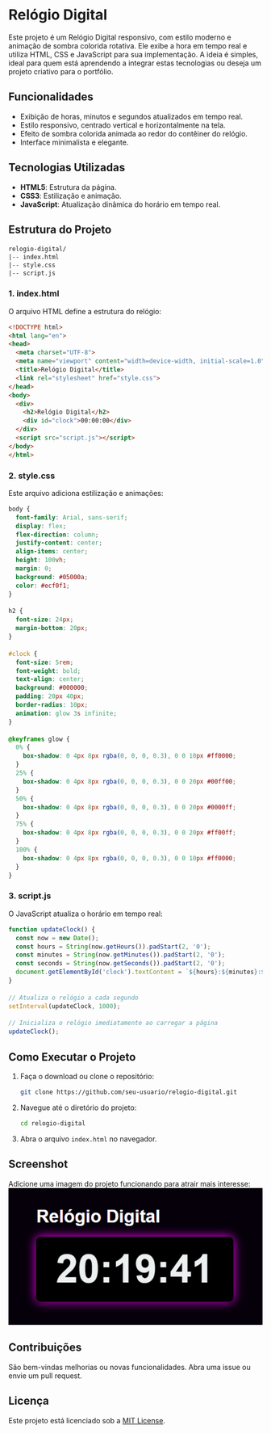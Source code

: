 # Relógio Digital

Este projeto é um Relógio Digital responsivo, com estilo moderno e animação de sombra colorida rotativa. Ele exibe a hora em tempo real e utiliza HTML, CSS e JavaScript para sua implementação. A ideia é simples, ideal para quem está aprendendo a integrar estas tecnologias ou deseja um projeto criativo para o portfólio.

## Funcionalidades
- Exibição de horas, minutos e segundos atualizados em tempo real.
- Estilo responsivo, centrado vertical e horizontalmente na tela.
- Efeito de sombra colorida animada ao redor do contêiner do relógio.
- Interface minimalista e elegante.

## Tecnologias Utilizadas
- **HTML5**: Estrutura da página.
- **CSS3**: Estilização e animação.
- **JavaScript**: Atualização dinâmica do horário em tempo real.

## Estrutura do Projeto
```
relogio-digital/
|-- index.html
|-- style.css
|-- script.js
```

### 1. index.html
O arquivo HTML define a estrutura do relógio:
```html
<!DOCTYPE html>
<html lang="en">
<head>
  <meta charset="UTF-8">
  <meta name="viewport" content="width=device-width, initial-scale=1.0">
  <title>Relógio Digital</title>
  <link rel="stylesheet" href="style.css">
</head>
<body>
  <div>
    <h2>Relógio Digital</h2>
    <div id="clock">00:00:00</div>
  </div>
  <script src="script.js"></script>
</body>
</html>
```

### 2. style.css
Este arquivo adiciona estilização e animações:
```css
body {
  font-family: Arial, sans-serif;
  display: flex;
  flex-direction: column;
  justify-content: center;
  align-items: center;
  height: 100vh;
  margin: 0;
  background: #05000a;
  color: #ecf0f1;
}

h2 {
  font-size: 24px;
  margin-bottom: 20px;
}

#clock {
  font-size: 5rem;
  font-weight: bold;
  text-align: center;
  background: #000000;
  padding: 20px 40px;
  border-radius: 10px;
  animation: glow 3s infinite;
}

@keyframes glow {
  0% {
    box-shadow: 0 4px 8px rgba(0, 0, 0, 0.3), 0 0 10px #ff0000;
  }
  25% {
    box-shadow: 0 4px 8px rgba(0, 0, 0, 0.3), 0 0 20px #00ff00;
  }
  50% {
    box-shadow: 0 4px 8px rgba(0, 0, 0, 0.3), 0 0 20px #0000ff;
  }
  75% {
    box-shadow: 0 4px 8px rgba(0, 0, 0, 0.3), 0 0 20px #ff00ff;
  }
  100% {
    box-shadow: 0 4px 8px rgba(0, 0, 0, 0.3), 0 0 10px #ff0000;
  }
}
```

### 3. script.js
O JavaScript atualiza o horário em tempo real:
```javascript
function updateClock() {
  const now = new Date();
  const hours = String(now.getHours()).padStart(2, '0');
  const minutes = String(now.getMinutes()).padStart(2, '0');
  const seconds = String(now.getSeconds()).padStart(2, '0');
  document.getElementById('clock').textContent = `${hours}:${minutes}:${seconds}`;
}

// Atualiza o relógio a cada segundo
setInterval(updateClock, 1000);

// Inicializa o relógio imediatamente ao carregar a página
updateClock();
```

## Como Executar o Projeto
1. Faça o download ou clone o repositório:
   ```bash
   git clone https://github.com/seu-usuario/relogio-digital.git
   ```
2. Navegue até o diretório do projeto:
   ```bash
   cd relogio-digital
   ```
3. Abra o arquivo `index.html` no navegador.

## Screenshot
Adicione uma imagem do projeto funcionando para atrair mais interesse:
![Relógio Digital](./screenshot.png)

## Contribuições
São bem-vindas melhorias ou novas funcionalidades. Abra uma issue ou envie um pull request.

## Licença
Este projeto está licenciado sob a [MIT License](./LICENSE).

